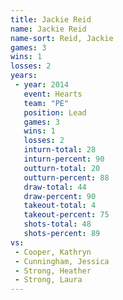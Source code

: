```yaml
---
title: Jackie Reid
name: Jackie Reid
name-sort: Reid, Jackie
games: 3
wins: 1
losses: 2
years:
 - year: 2014
   event: Hearts
   team: "PE"
   position: Lead
   games: 3
   wins: 1
   losses: 2
   inturn-total: 28
   inturn-percent: 90
   outturn-total: 20
   outturn-percent: 88
   draw-total: 44
   draw-percent: 90
   takeout-total: 4
   takeout-percent: 75
   shots-total: 48
   shots-percent: 89
vs:
 - Cooper, Kathryn
 - Cunningham, Jessica
 - Strong, Heather
 - Strong, Laura
---
```

